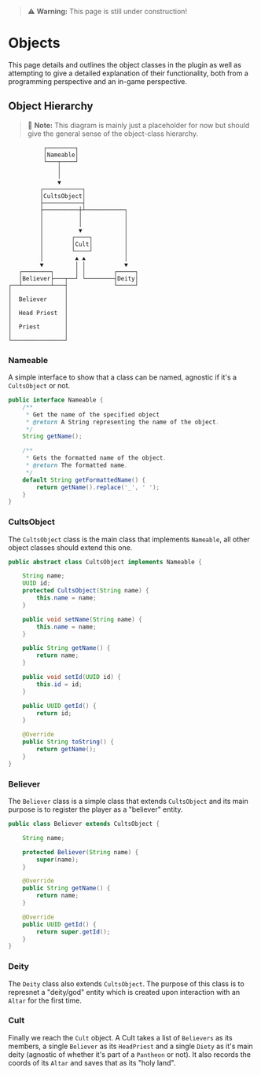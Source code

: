 > ⚠️ **Warning:** This page is still under construction!
# Objects
This page details and outlines the object classes in the plugin as well as attempting to give a detailed explanation of their functionality, both from a programming perspective and an in-game perspective.

## Object Hierarchy
> 📝 **Note:** This diagram is mainly just a placeholder for now but should give the general sense of the object-class hierarchy.
    
```
          ┌────────┐
          │Nameable│
          └───┬────┘
              │
              │
              ▼
         ┌───────────┐
         │CultsObject│
         ├───────────┤
         ├──────────┼┴───────────┐
         │          │            │
         │          │            │
         │          ▼            │
         │        ┌────┐         │
         │        │Cult│         │
         │        └────┘         │
         │         ▲ ▲           │
         ▼         │ │           ▼
   ┌────────┐      │ │        ┌─────┐
   │Believer├───┬──┘ └────────┤Deity│
┌──┴────────┴───┤             └─────┘
│               │
│  Believer     │
│               │
│  Head Priest  │
│               │
│  Priest       │
│               │
└───────────────┘
```

### Nameable
A simple interface to show that a class can be named, agnostic if it's a `CultsObject` or not.
```java
public interface Nameable {
    /**
     * Get the name of the specified object
     * @return A String representing the name of the object.
     */
    String getName();

    /**
     * Gets the formatted name of the object.
     * @return The formatted name.
     */
    default String getFormattedName() {
        return getName().replace('_', ' ');
    }
}
```    

### CultsObject
The `CultsObject` class is the main class that implements `Nameable`, all other object classes should extend this one.

```java
public abstract class CultsObject implements Nameable {

    String name;
    UUID id;
    protected CultsObject(String name) { 
        this.name = name; 
    }

    public void setName(String name) { 
        this.name = name; 
    }

    public String getName() { 
        return name; 
    }

    public void setId(UUID id) { 
        this.id = id; 
    }

    public UUID getId() { 
        return id; 
    }

    @Override
    public String toString() { 
        return getName(); 
    }
}
```

### Believer
The `Believer` class is a simple class that extends `CultsObject` and its main purpose is to register the player as a "believer" entity.
```java
public class Believer extends CultsObject {

    String name;

    protected Believer(String name) { 
        super(name); 
    }

    @Override
    public String getName() { 
        return name; 
    }

    @Override
    public UUID getId() { 
        return super.getId(); 
    }
}
```
### Deity
The `Deity` class also extends `CultsObject`. The purpose of this class is to represnet a "deity/god" entity which is created upon interaction with an `Altar` for the first time. 

### Cult
Finally we reach the `Cult` object. A Cult takes a list of `Believers` as its members, a single `Believer` as its `HeadPriest` and a single `Diety` as it's main deity (agnostic of whether it's part of a `Pantheon` or not). It also records the coords of its `Altar` and saves that as its "holy land".

